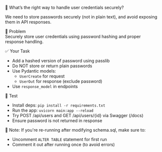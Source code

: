 💭 What’s the right way to handle user credentials securely?  

We need to store passwords securely (not in plain text), and avoid exposing them in API responses.  

🎯 Problem  
Securely store user credentials using password hashing and proper response handling.  

✅ Your Task  
- Add a hashed version of password using passlib
- Do NOT store or return plain passwords
- Use Pydantic models:
  - `UserCreate` for request
  - `UserOut` for response (exclude password)
- Use `response_model` in endpoints

🧪 Test  
- Install deps: `pip install -r requirements.txt`
- Run the app: `uvicorn main:app --reload`
- Try POST /api/users and GET /api/users/{id} via Swagger (/docs)
- Ensure password is not returned in response

📎 Note: 
If you're re-running after modifying schema.sql, make sure to:
- Uncomment `ALTER TABLE` statement for first run
- Comment it out after running once (to avoid errors)
